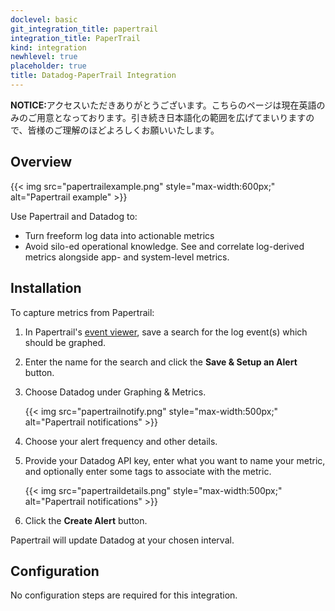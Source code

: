 ```yaml
---
doclevel: basic
git_integration_title: papertrail
integration_title: PaperTrail
kind: integration
newhlevel: true
placeholder: true
title: Datadog-PaperTrail Integration
---
```


<div class='alert alert-info'><strong>NOTICE:</strong>アクセスいただきありがとうございます。こちらのページは現在英語のみのご用意となっております。引き続き日本語化の範囲を広げてまいりますので、皆様のご理解のほどよろしくお願いいたします。</div>


## Overview

{{< img src="papertrailexample.png" style="max-width:600px;" alt="Papertrail example" >}}

Use Papertrail and Datadog to:

  * Turn freeform log data into actionable metrics
  * Avoid silo-ed operational knowledge. See and correlate log-derived metrics alongside app- and system-level metrics.

## Installation

To capture metrics from Papertrail:

1.  In Papertrail's [event viewer](https://papertrailapp.com/events), save a search for the log event(s) which should be graphed.
1.  Enter the name for the search and click the **Save & Setup an Alert** button.
1.  Choose Datadog under Graphing & Metrics.

    {{< img src="papertrailnotify.png" style="max-width:500px;" alt="Papertrail notifications" >}}

1.  Choose your alert frequency and other details.
1.  Provide your Datadog API key, enter what you want to name your metric, and optionally enter some tags to associate with the metric.

    {{< img src="papertraildetails.png" style="max-width:500px;" alt="Papertrail notifications" >}}

1.  Click the **Create Alert** button.

Papertrail will update Datadog at your chosen interval.

## Configuration

No configuration steps are required for this integration.
